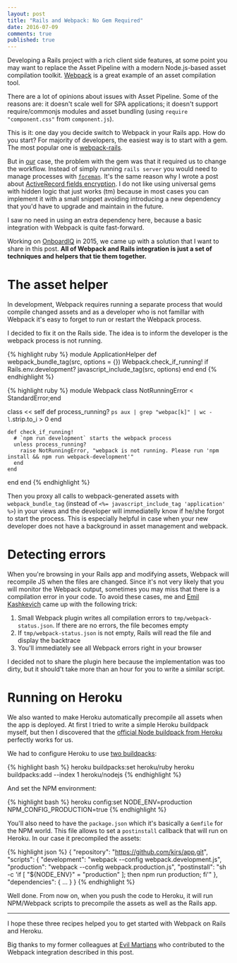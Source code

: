 ```yaml
---
layout: post
title: "Rails and Webpack: No Gem Required"
date: 2016-07-09
comments: true
published: true
---
```


Developing a Rails project with a rich client side features, at some point you may want to replace the Asset Pipeline
with a modern Node.js-based asset compilation toolkit. [Webpack](https://webpack.github.io/) is a great example of an asset compilation tool.

There are a lot of opinions about issues with Asset Pipeline. Some of the reasons are: it doesn't scale well for SPA applications; it doesn't support require/commonjs modules and asset bundling (using `require "component.css"` from `component.js`).

This is it: one day you decide switch to Webpack in your Rails app. How do you start?
For majority of developers, the easiest way is to start with a gem. The most popular one is [webpack-rails](https://github.com/mipearson/webpack-rails).

But in [our](http://onboardiq.com) case, the problem with the gem was that it required us to change the workflow. Instead of simply running `rails server` you would need to manage processes with  [`foreman`](https://github.com/mipearson/webpack-rails#using-webpack-rails).
It's the same reason why I wrote a post about [ActiveRecord fields encryption](http://blog.iempire.ru/2015/12/18/simple-rails-encryption/). I do not like using universal gems with hidden logic that just works (tm) because in most cases you can implement it with a small snippet avoiding introducing a new dependency that you'd have to upgrade and maintain in the future.

I saw no need in using an extra dependency here, because a basic integration with Webpack is quite fast-forward.

Working on [OnboardIQ](http://onboardiq.com) in 2015, we came up with a solution that I want to share in this post.
**All of Webpack and Rails integration is just a set of techniques and helpers that tie them together.**

# The asset helper

In development, Webpack requires running a separate process that would compile changed assets and as a developer who is not famillar with Webpack it's easy to forget to run or restart the Webpack process.

I decided to fix it on the Rails side. The idea is to inform the developer is the webpack process is not running.

{% highlight ruby %}
module ApplicationHelper
  def webpack_bundle_tag(src, options = {})
    Webpack.check_if_running! if Rails.env.development?
    javascript_include_tag(src, options)
  end
end
{% endhighlight %}

{% highlight ruby %}
module Webpack
  class NotRunningError < StandardError;end

  class << self
    def process_running?
      `ps aux | grep "webpac[k]" | wc -l`.strip.to_i > 0
    end

    def check_if_running!
      # `npm run development` starts the webpack process
      unless process_running?
        raise NotRunningError, "webpack is not running. Please run 'npm install && npm run webpack-development'"
      end
    end
  end
end
{% endhighlight %}

Then you proxy all calls to webpack-generated assets with `webpack_bundle_tag` (instead of `<%= javascript_include_tag 'application' %>`) in your views and the developer will immediatelly know if he/she forgot to start the process. This is especially helpful in case when your new developer does not have a background in asset management and webpack.


# Detecting errors

When you're browsing in your Rails app and modifying assets, Webpack will recompile JS when the files are changed. Since it's not very likely that you will monitor the Webpack output, sometimes you may miss that there is a compilation error in your code.
To avoid these cases, me and [Emil Kashkevich](https://github.com/lysyi3m) came up with the following trick:

1. Small Webpack plugin writes all compilation errors to `tmp/webpack-status.json`. If there are no errors, the file becomes empty
2. If `tmp/webpack-status.json` is not empty, Rails will read the file and display the backtrace
3. You'll immediately see all Webpack errors right in your browser

I decided not to share the plugin here because the implementation was too dirty, but it should't take more than an hour for you to write a similar script.

# Running on Heroku

We also wanted to make Heroku automatically precompile all assets when the app is deployed. At first I tried to write a simple Heroku buildpack myself, but then I discovered that the [official Node buildpack from Heroku](https://github.com/heroku/heroku-buildpack-nodejs) perfectly works for us.

We had to configure Heroku to use [two buildpacks](https://devcenter.heroku.com/articles/using-multiple-buildpacks-for-an-app):

{% highlight bash %}
heroku buildpacks:set heroku/ruby
heroku buildpacks:add --index 1 heroku/nodejs
{% endhighlight %}

And set the NPM environment:

{% highlight bash %}
heroku config:set NODE_ENV=production NPM_CONFIG_PRODUCTION=true
{% endhighlight %}

You'll also need to have the `package.json` which it's basically a `Gemfile` for the NPM world. This file allows to set a `postinstall` callback that will run on Heroku. In our case it precompiled the assets:

{% highlight json %}
{
  "repository": "https://github.com/kirs/app.git",
  "scripts": {
    "development": "webpack --config webpack.development.js",
    "production": "webpack --config webpack.production.js",
    "postinstall": "sh -c 'if [ \"${NODE_ENV}\" = \"production\" ]; then npm run production; fi'"
  },
  "dependencies": {
     …
  }
}
{% endhighlight %}

Well done. From now on, when you push the code to Heroku, it will run NPM/Webpack scripts to precompile the assets as well as the Rails app.

<hr/>

I hope these three recipes helped you to get started with Webpack on Rails and Heroku.

Big thanks to my former colleagues at [Evil Martians](http://evl.ms) who contributed to the Webpack integration described in this post.
